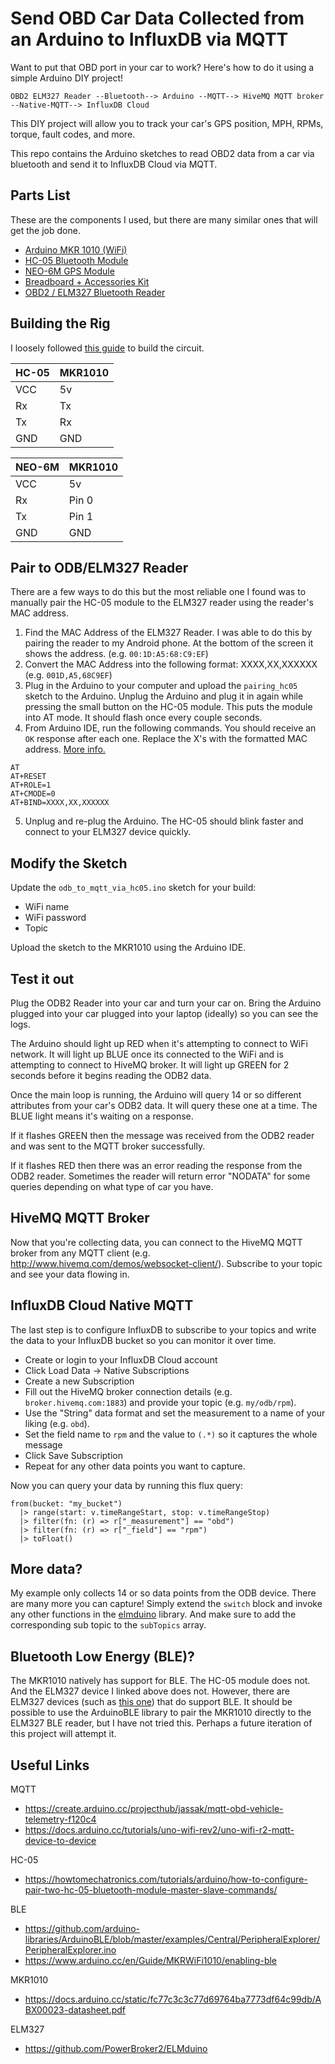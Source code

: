 # Send OBD Car Data Collected from an Arduino to InfluxDB via MQTT

Want to put that OBD port in your car to work? Here's how to do it using a simple Arduino DIY project!

```
OBD2 ELM327 Reader --Bluetooth--> Arduino --MQTT--> HiveMQ MQTT broker --Native-MQTT--> InfluxDB Cloud
```

This DIY project will allow you to track your car's GPS position, MPH, RPMs, torque, fault codes, and more. 

This repo contains the Arduino sketches to read OBD2 data from a car via bluetooth and send it to InfluxDB Cloud via MQTT.

## Parts List

These are the components I used, but there are many similar ones that will get the job done.

- [Arduino MKR 1010 (WiFi)](https://www.amazon.com/dp/B07FYFF5YZ?psc=1&ref=ppx_yo2ov_dt_b_product_details)
- [HC-05 Bluetooth Module](https://www.amazon.com/dp/B07C1PXM44?ref=ppx_yo2ov_dt_b_product_details&th=1)
- [NEO-6M GPS Module](https://www.amazon.com/dp/B07P8YMVNT?ref=ppx_yo2ov_dt_b_product_details&th=1)
- [Breadboard + Accessories Kit](https://www.amazon.com/dp/B01HRR7EBG?psc=1&ref=ppx_yo2ov_dt_b_product_details)
- [OBD2 / ELM327 Bluetooth Reader](https://www.amazon.com/gp/product/B005NLQAHS/ref=ppx_yo_dt_b_search_asin_title?ie=UTF8&th=1)

## Building the Rig

I loosely followed [this guide](https://create.arduino.cc/projecthub/jassak/mqtt-obd-vehicle-telemetry-f120c4) to build the circuit.

|HC-05|MKR1010|
|---|---|
|VCC|5v| 
|Rx|Tx|
|Tx|Rx|
|GND|GND|

|NEO-6M|MKR1010|
|---|---|
|VCC|5v| 
|Rx|Pin 0|
|Tx|Pin 1|
|GND|GND|

## Pair to ODB/ELM327 Reader

There are a few ways to do this but the most reliable one I found was to manually pair the HC-05 module to the ELM327 reader using the reader's MAC address.

1. Find the MAC Address of the ELM327 Reader. I was able to do this by pairing the reader to my Android phone. At the bottom of the screen it shows the address. (e.g. `00:1D:A5:68:C9:EF`)
2. Convert the MAC Address into the following format: XXXX,XX,XXXXXX (e.g. `001D,A5,68C9EF`)
3. Plug in the Arduino to your computer and upload the `pairing_hc05` sketch to the Arduino. Unplug the Arduino and plug it in again while pressing the small button on the HC-05 module. This puts the module into AT mode. It should flash once every couple seconds.
4. From Arduino IDE, run the following commands. You should receive an `OK` response after each one. Replace the X's with the formatted MAC address. [More info.](https://howtomechatronics.com/tutorials/arduino/how-to-configure-pair-two-hc-05-bluetooth-module-master-slave-commands/)

```
AT
AT+RESET
AT+ROLE=1
AT+CMODE=0
AT+BIND=XXXX,XX,XXXXXX
```

5. Unplug and re-plug the Arduino. The HC-05 should blink faster and connect to your ELM327 device quickly.

## Modify the Sketch

Update the `odb_to_mqtt_via_hc05.ino` sketch for your build:

- WiFi name
- WiFi password
- Topic

Upload the sketch to the MKR1010 using the Arduino IDE.

## Test it out

Plug the ODB2 Reader into your car and turn your car on. Bring the Arduino plugged into your car plugged into your laptop (ideally) so you can see the logs.

The Arduino should light up RED when it's attempting to connect to WiFi network. It will light up BLUE once its connected to the WiFi and is attempting to connect to HiveMQ broker. It will light up GREEN for 2 seconds before it begins reading the ODB2 data.

Once the main loop is running, the Arduino will query 14 or so different attributes from your car's ODB2 data. It will query these one at a time. The BLUE light means it's waiting on a response.

If it flashes GREEN then the message was received from the ODB2 reader and was sent to the MQTT broker successfully.

If it flashes RED then there was an error reading the response from the ODB2 reader. Sometimes the reader will return error "NODATA" for some queries depending on what type of car you have.

## HiveMQ MQTT Broker

Now that you're collecting data, you can connect to the HiveMQ MQTT broker from any MQTT client (e.g. http://www.hivemq.com/demos/websocket-client/). Subscribe to your topic and see your data flowing in.

## InfluxDB Cloud Native MQTT

The last step is to configure InfluxDB to subscribe to your topics and write the data to your InfluxDB bucket so you can monitor it over time.

- Create or login to your InfluxDB Cloud account
- Click Load Data -> Native Subscriptions
- Create a new Subscription
- Fill out the HiveMQ broker connection details (e.g. `broker.hivemq.com:1883`) and provide your topic (e.g. `my/odb/rpm`).
- Use the "String" data format and set the measurement to a name of your liking (e.g. `obd`).
- Set the field name to `rpm` and the value to `(.*)` so it captures the whole message
- Click Save Subscription
- Repeat for any other data points you want to capture.

Now you can query your data by running this flux query:

```flux
from(bucket: "my_bucket")
  |> range(start: v.timeRangeStart, stop: v.timeRangeStop)
  |> filter(fn: (r) => r["_measurement"] == "obd")
  |> filter(fn: (r) => r["_field"] == "rpm")
  |> toFloat()
  ```

## More data?

My example only collects 14 or so data points from the ODB device. There are many more you can capture! Simply extend the `switch` block and invoke any other functions in the [elmduino](https://github.com/PowerBroker2/ELMduino) library. And make sure to add the corresponding sub topic to the `subTopics` array.

## Bluetooth Low Energy (BLE)?

The MKR1010 natively has support for BLE. The HC-05 module does not. And the ELM327 device I linked above does not. However, there are ELM327 devices (such as [this one](https://www.amazon.com/dp/B073XKQQQW?psc=1&ref=ppx_yo2ov_dt_b_product_details)) that do support BLE. It should be possible to use the ArduinoBLE library to pair the MKR1010 directly to the ELM327 BLE reader, but I have not tried this. Perhaps a future iteration of this project will attempt it.

## Useful Links

MQTT
- https://create.arduino.cc/projecthub/jassak/mqtt-obd-vehicle-telemetry-f120c4
- https://docs.arduino.cc/tutorials/uno-wifi-rev2/uno-wifi-r2-mqtt-device-to-device

HC-05
- https://howtomechatronics.com/tutorials/arduino/how-to-configure-pair-two-hc-05-bluetooth-module-master-slave-commands/

BLE
- https://github.com/arduino-libraries/ArduinoBLE/blob/master/examples/Central/PeripheralExplorer/PeripheralExplorer.ino
- https://www.arduino.cc/en/Guide/MKRWiFi1010/enabling-ble

MKR1010
- https://docs.arduino.cc/static/fc77c3c3c77d69764ba7773df64c99db/ABX00023-datasheet.pdf

ELM327
- https://github.com/PowerBroker2/ELMduino